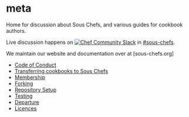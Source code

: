 # meta

Home for discussion about Sous Chefs, and various guides for cookbook authors.

Live discussion happens on [![Chef Community Slack](https://community-slack.chef.io/badge.svg)](https://community-slack.chef.io/) in [#sous-chefs](https://chefcommunity.slack.com/messages/sous-chefs/).

We maintain our website and documentation over at [sous-chefs.org]

- [Code of Conduct](https://sous-chefs.org/code-of-conduct)
- [Transferring cookbooks to Sous Chefs](https://sous-chefs.org/transfering-a-cookbook)
- [Membership](https://sous-chefs.org/membership)
- [Forking](https://sous-chefs.org/forking)
- [Repository Setup](https://sous-chefs.org/repository-setup)
- [Testing](https://github.com/chef-cookbooks/community_cookbook_documentation/blob/master/TESTING.MD)
- [Departure](https://sous-chefs.org/departure)
- [Licences](https://sous-chefs.org/licenses)
